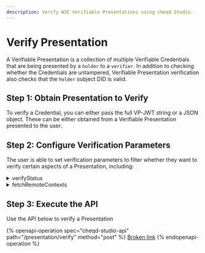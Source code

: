 ```yaml
---
description: Verify W3C Verifiable Presentations using cheqd Studio.
---
```


# Verify Presentation

A Verifiable Presentation is a collection of multiple Verifiable Credentials that are being presented by a `holder` to a `verifier`. In addition to checking whether the Credentials are untampered, Verifiable Presentation verification also checks that the `holder` subject DID is valid.&#x20;

## Step 1: Obtain Presentation to Verify

To verify a Credential, you can either pass the full VP-JWT string or a JSON object. These can be either obtained from a Verifiable Presentation presented to the user.

## Step 2: Configure Verification Parameters

The user is able to set verification parameters to filter whether they want to verify certain aspects of a Presentation, including:

<details>

<summary>verifyStatus</summary>

* true (indicates that the user wants to verify the Credential Statuses within the Presentatiuon, requiring a credentialStatus property to be present in at least one Credential within the Presentation)
* false (Default. Indicates that the user does not want to verify the Credential Status.&#x20;

</details>

<details>

<summary>fetchRemoteContexts</summary>

When dealing with JSON-LD type Verifiable Credentials you also MUST provide the proper contexts within a Credential body. Set this to `true` ONLY if you want the `@context` URLs to be fetched in case they are a custom context.

* true
* false (default)

</details>

## Step 3: Execute the API

Use the API below to verify a Presentation

{% openapi-operation spec="cheqd-studio-api" path="/presentation/verify" method="post" %}
[Broken link](broken-reference)
{% endopenapi-operation %}
